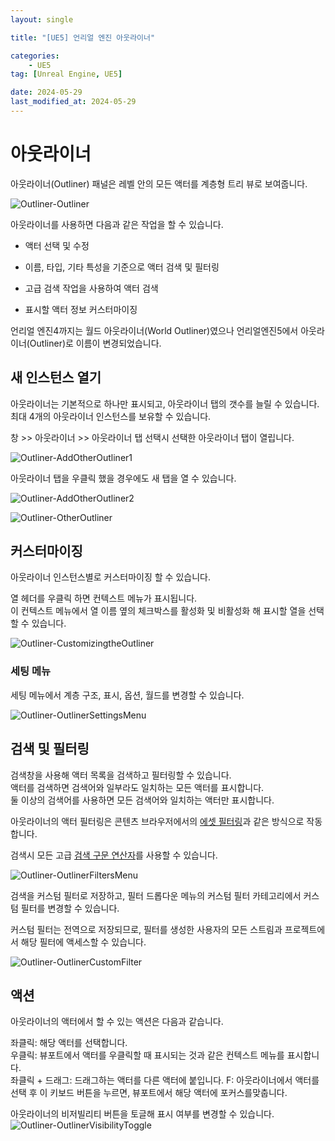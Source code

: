 ```yaml
---
layout: single

title: "[UE5] 언리얼 엔진 아웃라이너"

categories:
    - UE5
tag: [Unreal Engine, UE5]

date: 2024-05-29
last_modified_at: 2024-05-29
---
```


# 아웃라이너

아웃라이너(Outliner) 패널은 레벨 안의 모든 액터를 계층형 트리 뷰로 보여줍니다.

![Outliner-Outliner]({{site.url}}/images/ue5/ue5/2024-05-29-Outliner/Outliner-Outliner.PNG)

아웃라이너를 사용하면 다음과 같은 작업을 할 수 있습니다.  
+ 액터 선택 및 수정
- 이름, 타입, 기타 특성을 기준으로 액터 검색 및 필터링
+ 고급 검색 작업을 사용하여 액터 검색
- 표시할 액터 정보 커스터마이징

언리얼 엔진4까지는 월드 아웃라이너(World Outliner)였으나 언리얼엔진5에서 아웃라이너(Outliner)로 이름이 변경되었습니다.

## 새 인스턴스 열기

아웃라이너는 기본적으로 하나만 표시되고, 아웃라이너 탭의 갯수를 늘릴 수 있습니다.  
최대 4개의 아웃라이너 인스턴스를 보유할 수 있습니다.

창 >> 아웃라이너 >> 아웃라이너 탭 선택시 선택한 아웃라이너 탭이 열립니다.

![Outliner-AddOtherOutliner1]({{site.url}}/images/ue5/ue5/2024-05-29-Outliner/Outliner-AddOtherOutliner1.PNG)

아웃라이너 탭을 우클릭 했을 경우에도 새 탭을 열 수 있습니다.

![Outliner-AddOtherOutliner2]({{site.url}}/images/ue5/ue5/2024-05-29-Outliner/Outliner-AddOtherOutliner2.PNG)

![Outliner-OtherOutliner]({{site.url}}/images/ue5/ue5/2024-05-29-Outliner/Outliner-OtherOutliner.PNG)

## 커스터마이징

아웃라이너 인스턴스별로 커스터마이징 할 수 있습니다.

열 헤더를 우클릭 하면 컨텍스트 메뉴가 표시됩니다.  
이 컨텍스트 메뉴에서 열 이름 옆의 체크박스를 활성화 및 비활성화 해 표시할 열을 선택할 수 있습니다.

![Outliner-CustomizingtheOutliner]({{site.url}}/images/ue5/ue5/2024-05-29-Outliner/Outliner-CustomizingtheOutliner.PNG)

### 세팅 메뉴

세팅 메뉴에서 계층 구조, 표시, 옵션, 월드를 변경할 수 있습니다.

![Outliner-OutlinerSettingsMenu]({{site.url}}/images/ue5/ue5/2024-05-29-Outliner/Outliner-OutlinerSettingsMenu.PNG)

## 검색 및 필터링

검색창을 사용해 액터 목록을 검색하고 필터링할 수 있습니다.  
액터를 검색하면 검색어와 일부라도 일치하는 모든 액터를 표시합니다.  
둘 이상의 검색어를 사용하면 모든 검색어와 일치하는 액터만 표시합니다.

아웃라이너의 액터 필터링은 콘텐츠 브라우저에서의 [에셋 필터링](https://dev.epicgames.com/documentation/ko-kr/unreal-engine/filters-and-collections-in-unreal-engine)과 같은 방식으로 작동합니다.

검색시 모든 고급 [검색 구문 연산자](https://dev.epicgames.com/documentation/ko-kr/unreal-engine/advanced-search-syntax-in-unreal-engine)를 사용할 수 있습니다.

![Outliner-OutlinerFiltersMenu]({{site.url}}/images/ue5/ue5/2024-05-29-Outliner/Outliner-OutlinerFiltersMenu.PNG)

검색을 커스텀 필터로 저장하고, 필터 드롭다운 메뉴의 커스텀 필터 카테고리에서 커스텀 필터를 변경할 수 있습니다.

커스텀 필터는 전역으로 저장되므로, 필터를 생성한 사용자의 모든 스트림과 프로젝트에서 해당 필터에 액세스할 수 있습니다.

![Outliner-OutlinerCustomFilter]({{site.url}}/images/ue5/ue5/2024-05-29-Outliner/Outliner-OutlinerCustomFilter.PNG)

## 액션

아웃라이너의 액터에서 할 수 있는 액션은 다음과 같습니다.

좌클릭: 해당 액터를 선택합니다.  
우클릭: 뷰포트에서 액터를 우클릭할 때 표시되는 것과 같은 컨텍스트 메뉴를 표시합니다.  
좌클릭 + 드래그: 드래그하는 액터를 다른 액터에 붙입니다.
F: 아웃라이너에서 액터를 선택 후 이 키보드 버튼을 누르면, 뷰포트에서 해당 액터에 포커스를맞춥니다.

아웃라이너의 비저빌리티 버튼을 토글해 표시 여부를 변경할 수 있습니다.
![Outliner-OutlinerVisibilityToggle]({{site.url}}/images/ue5/ue5/2024-05-29-Outliner/Outliner-OutlinerVisibilityToggle.PNG)